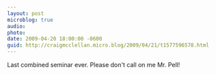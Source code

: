 ```yaml
---
layout: post
microblog: true
audio: 
photo: 
date: 2009-04-20 18:00:00 -0600
guid: http://craigmcclellan.micro.blog/2009/04/21/t1577596578.html
---
```

Last combined seminar ever. Please don't call on me Mr. Pell!

